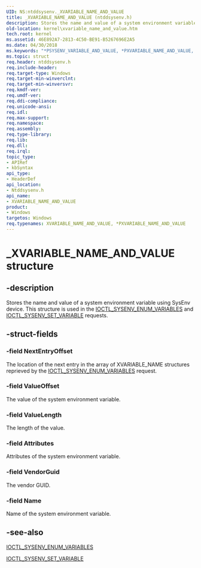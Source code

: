 ```yaml
---
UID: NS:ntddsysenv._XVARIABLE_NAME_AND_VALUE
title: _XVARIABLE_NAME_AND_VALUE (ntddsysenv.h)
description: Stores the name and value of a system environment variable using SysEnv device. This structure is used in the IOCTL_SYSENV_ENUM_VARIABLES and IOCTL_SYSENV_SET_VARIABLE requests.
old-location: kernel\xvariable_name_and_value.htm
tech.root: kernel
ms.assetid: 46E892A7-2813-4C50-BE91-B5267696E2A5
ms.date: 04/30/2018
ms.keywords: "*PSYSENV_VARIABLE_AND_VALUE, *PXVARIABLE_NAME_AND_VALUE, PXVARIABLE_NAME_AND_VALUE, PXVARIABLE_NAME_AND_VALUE structure pointer [Kernel-Mode Driver Architecture], SYSENV_VARIABLE_AND_VALUE, XVARIABLE_NAME_AND_VALUE, XVARIABLE_NAME_AND_VALUE structure [Kernel-Mode Driver Architecture], _XVARIABLE_NAME_AND_VALUE, kernel.xvariable_name_and_value, ntddsysenv/PXVARIABLE_NAME_AND_VALUE, ntddsysenv/XVARIABLE_NAME_AND_VALUE"
ms.topic: struct
req.header: ntddsysenv.h
req.include-header: 
req.target-type: Windows
req.target-min-winverclnt: 
req.target-min-winversvr: 
req.kmdf-ver: 
req.umdf-ver: 
req.ddi-compliance: 
req.unicode-ansi: 
req.idl: 
req.max-support: 
req.namespace: 
req.assembly: 
req.type-library: 
req.lib: 
req.dll: 
req.irql: 
topic_type:
- APIRef
- kbSyntax
api_type:
- HeaderDef
api_location:
- Ntddsysenv.h
api_name:
- XVARIABLE_NAME_AND_VALUE
product:
- Windows
targetos: Windows
req.typenames: XVARIABLE_NAME_AND_VALUE, *PXVARIABLE_NAME_AND_VALUE
---
```


# _XVARIABLE_NAME_AND_VALUE structure


## -description


Stores the name and value of a system environment variable using
    SysEnv device. This structure is used in the <a href="https://docs.microsoft.com/windows-hardware/drivers/ddi/content/ntddsysenv/ni-ntddsysenv-ioctl_sysenv_enum_variables">IOCTL_SYSENV_ENUM_VARIABLES</a> and <a href="https://docs.microsoft.com/windows-hardware/drivers/ddi/content/ntddsysenv/ni-ntddsysenv-ioctl_sysenv_set_variable">IOCTL_SYSENV_SET_VARIABLE</a> requests.


## -struct-fields




### -field NextEntryOffset

The location of the next entry in the array of XVARIABLE_NAME structures reprieved by the  <a href="https://docs.microsoft.com/windows-hardware/drivers/ddi/content/ntddsysenv/ni-ntddsysenv-ioctl_sysenv_enum_variables">IOCTL_SYSENV_ENUM_VARIABLES</a> request.


### -field ValueOffset

The value of the system environment variable.


### -field ValueLength

The length of the value.


### -field Attributes

Attributes of the system environment variable.


### -field VendorGuid

The vendor GUID.


### -field Name

Name of the system environment variable.


## -see-also




<a href="https://docs.microsoft.com/windows-hardware/drivers/ddi/content/ntddsysenv/ni-ntddsysenv-ioctl_sysenv_enum_variables">IOCTL_SYSENV_ENUM_VARIABLES</a>



<a href="https://docs.microsoft.com/windows-hardware/drivers/ddi/content/ntddsysenv/ni-ntddsysenv-ioctl_sysenv_set_variable">IOCTL_SYSENV_SET_VARIABLE</a>
 

 

